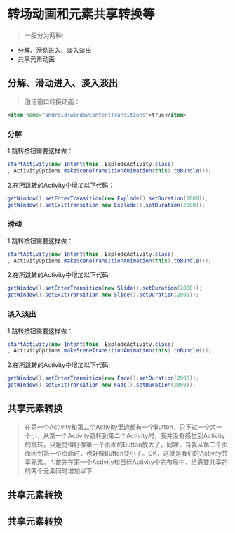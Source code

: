 # 转场动画和元素共享转换等
>一般分为两种:
* 分解、滑动进入、淡入淡出
* 共享元素动画
## 分解、滑动进入、淡入淡出
>激活窗口转换动画：
```xml
<item name="android:windowContentTransitions">true</item>
```
### 分解
1.跳转按钮需要这样做：
```java
startActivity(new Intent(this, ExplodeActivity.class)
, ActivityOptions.makeSceneTransitionAnimation(this).toBundle());
```
2.在所跳转的Activity中增加以下代码：
```java
getWindow().setEnterTransition(new Explode().setDuration(2000));  
getWindow().setExitTransition(new Explode().setDuration(2000)); 
```
### 滑动
1.跳转按钮需要这样做：
```java
startActivity(new Intent(this, ExplodeActivity.class)
, ActivityOptions.makeSceneTransitionAnimation(this).toBundle());
```
2.在所跳转的Activity中增加以下代码:
```java
getWindow().setEnterTransition(new Slide().setDuration(2000));  
getWindow().setExitTransition(new Slide().setDuration(2000)); 
```
### 淡入淡出
1.跳转按钮需要这样做：
```java
startActivity(new Intent(this, ExplodeActivity.class)
, ActivityOptions.makeSceneTransitionAnimation(this).toBundle());
```
2.在所跳转的Activity中增加以下代码:
```java
getWindow().setEnterTransition(new Fade().setDuration(2000));  
getWindow().setExitTransition(new Fade().setDuration(2000));
```
## 共享元素转换
> 在第一个Activity和第二个Activity里边都有一个Button，只不过一个大一个小，从第一个Activity跳转到第二个Activity时，我并没有感觉到Activity的跳转，只是觉得好像第一个页面的Button放大了，同理，当我从第二个页面回到第一个页面时，也好像Button变小了。OK，这就是我们的Activity共享元素。
1.首先在第一个Activity和目标Activity中的布局中，给需要共享的的两个元素同时增加以下
## 共享元素转换
## 共享元素转换
